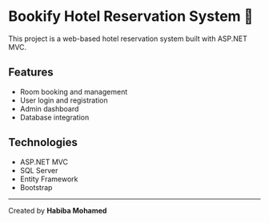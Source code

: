 # Bookify Hotel Reservation System 🏨

This project is a web-based hotel reservation system built with ASP.NET MVC.

## Features
- Room booking and management
- User login and registration
- Admin dashboard
- Database integration

## Technologies
- ASP.NET MVC
- SQL Server
- Entity Framework
- Bootstrap

---

Created by **Habiba Mohamed**

